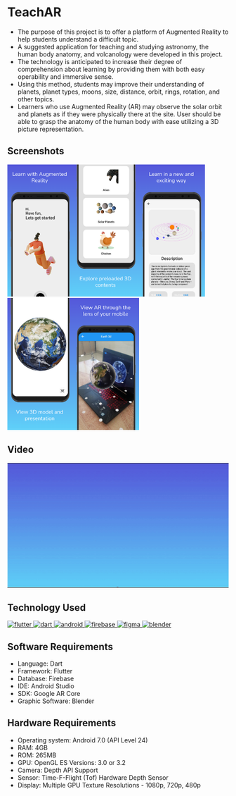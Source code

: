 # TeachAR

- The purpose of this project is to offer a platform of Augmented Reality to help students understand a difficult topic.
- A suggested application for teaching and studying astronomy, the human body anatomy, and volcanology were developed in this project.
- The technology is anticipated to increase their degree of comprehension about learning by providing them with both easy operability and immersive sense.
- Using this method, students may improve their understanding of planets, planet types, moons, size, distance, orbit, rings, rotation, and other topics.
- Learners who use Augmented Reality (AR) may observe the solar orbit and planets as if they were physically there at the site. User should be able to grasp the anatomy of the human body with ease utilizing a 3D picture representation.

## Screenshots
<p float="left">
<img src="Screenshots/1_WelcomeScreen.png"  width="150"/><img src="Screenshots/2_Menu.png"  width="150"/><img src="Screenshots/3_Info.png"  width="150"/><img src="Screenshots/4_ViewIn3D.png"  width="150"/><img src="Screenshots/5_ViewInAR.png"  width="150"/>
</p>

## Video
<img src="Screenshots/TeachARVideo.gif"  width="550"/>

## Technology Used
<!-- Add the used technology names of project. -->
<a href="https://flutter.dev" target="_blank" rel="noreferrer"> <img src="https://www.vectorlogo.zone/logos/flutterio/flutterio-icon.svg" alt="flutter" width="40" height="40"/> </a>
<a href="https://dart.dev" target="_blank" rel="noreferrer"> <img src="https://www.vectorlogo.zone/logos/dartlang/dartlang-icon.svg" alt="dart" width="40" height="40"/> </a>
<a href="https://developer.android.com" target="_blank" rel="noreferrer"> <img src="https://www.vectorlogo.zone/logos/android/android-icon.svg" alt="android" width="40" height="40"/> </a> 
<a href="https://firebase.google.com/" target="_blank" rel="noreferrer"> <img src="https://www.vectorlogo.zone/logos/firebase/firebase-icon.svg" alt="firebase" width="40" height="40"/> </a> 
<a href="https://www.figma.com/" target="_blank" rel="noreferrer"> <img src="https://www.vectorlogo.zone/logos/figma/figma-icon.svg" alt="figma" width="40" height="40"/> </a>
<a href="https://www.blender.org/" target="_blank" rel="noreferrer"> <img src="https://download.blender.org/branding/community/blender_community_badge_white.svg" alt="blender" width="40" height="40"/> </a> 

## Software Requirements
- Language: Dart 
- Framework: Flutter 
- Database: Firebase 
- IDE: Android Studio 
- SDK: Google AR Core 
- Graphic Software: Blender

## Hardware Requirements
 - Operating system: Android 7.0 (API Level 24) 
 - RAM: 4GB 
 - ROM: 265MB 
 - GPU: OpenGL ES Versions: 3.0 or 3.2 
 - Camera: Depth API Support 
 - Sensor: Time-F-Flight (Tof) Hardware Depth Sensor
 - Display: Multiple GPU Texture Resolutions - 1080p, 720p, 480p



